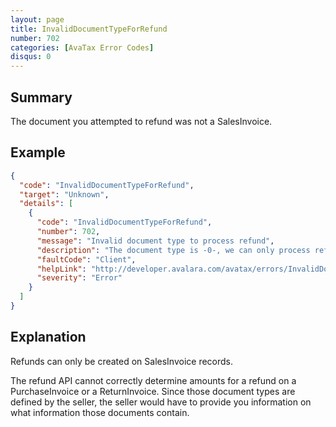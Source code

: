```yaml
---
layout: page
title: InvalidDocumentTypeForRefund
number: 702
categories: [AvaTax Error Codes]
disqus: 0
---
```


## Summary

The document you attempted to refund was not a SalesInvoice.

## Example

```json
{
  "code": "InvalidDocumentTypeForRefund",
  "target": "Unknown",
  "details": [
    {
      "code": "InvalidDocumentTypeForRefund",
      "number": 702,
      "message": "Invalid document type to process refund",
      "description": "The document type is -0-, we can only process refund on SalesInvoice document.",
      "faultCode": "Client",
      "helpLink": "http://developer.avalara.com/avatax/errors/InvalidDocumentTypeForRefund",
      "severity": "Error"
    }
  ]
}
```

## Explanation

Refunds can only be created on SalesInvoice records.

The refund API cannot correctly determine amounts for a refund on a PurchaseInvoice or a ReturnInvoice.  Since those document types are defined by the seller, the seller would have to provide you information on what information those documents contain.
